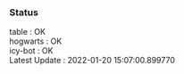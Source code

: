 ### Status


table : OK  
hogwarts : OK  
icy-bot : OK  
Latest Update : 2022-01-20 15:07:00.899770

